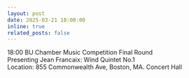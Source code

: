 ```yaml
---
layout: post
date: 2025-03-21 18:00:00
inline: true
related_posts: false
---
```


18:00 BU Chamber Music Competition Final Round \
Presenting Jean Francaix: Wind Quintet No.1 \
Location: 855 Commonwealth Ave, Boston, MA. Concert Hall
